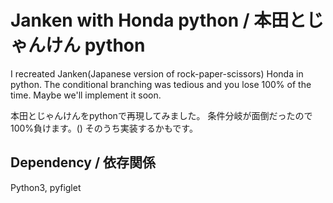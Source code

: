 # Janken with Honda python / 本田とじゃんけん python

I recreated Janken(Japanese version of rock-paper-scissors) Honda in python.
The conditional branching was tedious and you lose 100% of the time.
Maybe we'll implement it soon.

本田とじゃんけんをpythonで再現してみました。
条件分岐が面倒だったので100%負けます。()
そのうち実装するかもです。

## Dependency / 依存関係
Python3, pyfiglet
